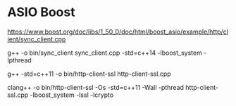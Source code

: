 # ASIO Boost

https://www.boost.org/doc/libs/1_50_0/doc/html/boost_asio/example/http/client/sync_client.cpp

g++ -o bin/sync_client sync_client.cpp -std=c++14 -lboost_system -lpthread

g++ -std=c++11 -o bin/http-client-ssl http-client-ssl.cpp

clang++ -o bin/http-client-ssl -Os -std=c++11 -Wall -pthread http-client-ssl.cpp -lboost_system -lssl -lcrypto